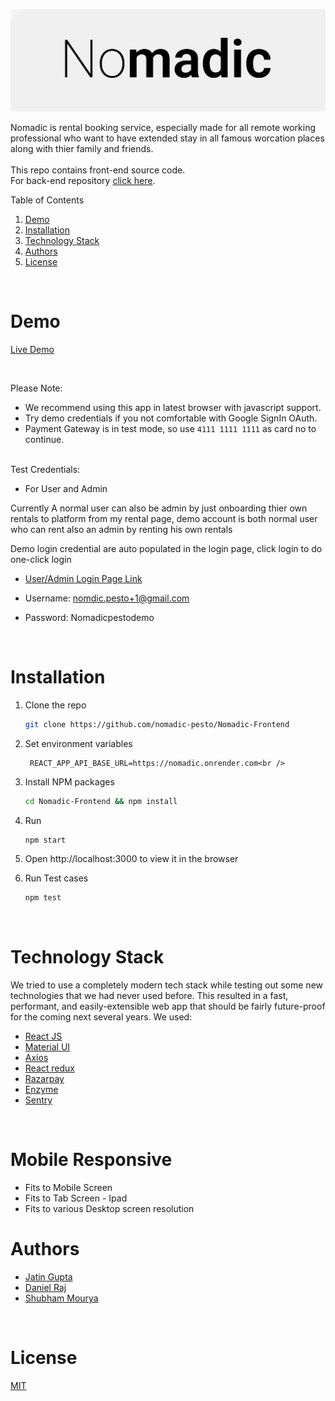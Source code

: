 <!-- PROJECT LOGO -->
<p align="center">
    <img src="./public/images/nomadic-logo.png" alt="Logo"  >
</p>
Nomadic is rental booking service, especially made for all remote working professional who want to have extended stay in all famous worcation places along with thier family and friends.
<br />
<br />
This repo contains front-end source code.<br/>
For back-end repository <a href="https://github.com/nomadic-pesto/Nomadic-Backend">click here</a>.

<!-- TABLE OF CONTENTS -->
<br/>

Table of Contents

1. [Demo](#demo)
2. [Installation](#installation)
3. [Technology Stack](#technology-stack)
4. [Authors](#authors)
5. [License](#license)

<br/>

# Demo

[Live Demo](https://nomadic-life.netlify.app/)

<br/>

Please Note:

-  We recommend using this app in latest browser with javascript support.
-  Try demo credentials if you not comfortable with Google SignIn OAuth.
-  Payment Gateway is in test mode, so use <code>4111 1111 1111</code> as card no to continue.

<br/>
Test Credentials:

-  For User and Admin

Currently A normal user can also be admin by just onboarding thier own rentals to platform from my rental page, demo account is both normal user who can rent also an admin by renting his own rentals

Demo login credential are auto populated in the login page, click login to do one-click login
   -  [User/Admin Login Page Link](https://nomadic-life.netlify.app/login)
   -  Username: nomdic.pesto+1@gmail.com
   -  Password: Nomadicpestodemo

      <br/>

# Installation

1. Clone the repo
   ```sh
   git clone https://github.com/nomadic-pesto/Nomadic-Frontend
   ```
2. Set environment variables

        REACT_APP_API_BASE_URL=https://nomadic.onrender.com<br />


3. Install NPM packages
   ```sh
   cd Nomadic-Frontend && npm install
   ```
4. Run
   ```sh
   npm start
   ```
5. Open http://localhost:3000 to view it in the browser

6. Run Test cases
   ```sh
   npm test
   ```
   <br/>

# Technology Stack

We tried to use a completely modern tech stack while testing out some new technologies that we had never used before. This resulted in a fast, performant, and easily-extensible web app that should be fairly future-proof for the coming next several years. We used:

-  [React JS](https://reactjs.org/)
-  [Material UI](https://mui.com/)
-  [Axios](https://axios-http.com/docs/intro)
-  [React redux](https://redux.js.org/) 
-  [Razarpay](https://razorpay.com/)
-  [Enzyme](https://enzymejs.github.io/enzyme/)
-  [Sentry](https://sentry.io/)


<br/>

# Mobile Responsive
 - Fits to Mobile Screen
 - Fits to Tab Screen - Ipad
 - Fits to various Desktop screen resolution
# Authors

-  [Jatin Gupta](https://github.com/Jatingupta-2)
-  [Daniel Raj](https://github.com/raj-daniel)
-  [Shubham Mourya](https://github.com/kawnkush)

<br/>


# License

[MIT](https://opensource.org/licenses/MIT)

